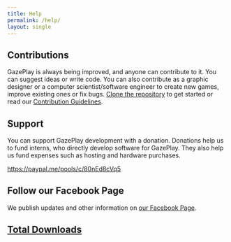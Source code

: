 ```yaml
---
title: Help
permalink: /help/
layout: single
---
```


## Contributions

GazePlay is always being improved, and anyone can contribute to it.
You can suggest ideas or write code.
You can also contribute as a graphic designer or a computer scientist/software engineer to create new games, improve existing ones or fix bugs.
[Clone the repository](https://github.com/GazePlay/GazePlay) to get started or read our [Contribution Guidelines](https://github.com/GazePlay/GazePlay/blob/master/CONTRIBUTING.MD).

## Support

You can support GazePlay development with a donation.
Donations help us to fund interns, who directly develop software for GazePlay.
They also help us fund expenses such as hosting and hardware purchases.

<https://paypal.me/pools/c/80nEd8cVq5>

## Follow our Facebook Page

We publish updates and other information on [our Facebook Page](https://www.facebook.com/GazePlay.root/).

## [Total Downloads](https://hanadigital.github.io/grev/?user=GazePlay&repo=GazePlay)
